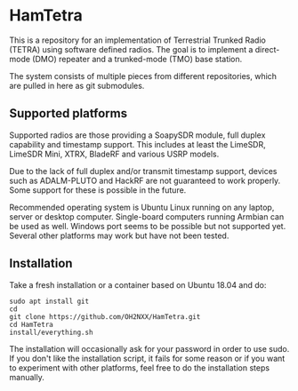 # HamTetra

This is a repository for an implementation of Terrestrial Trunked Radio (TETRA) using software defined radios. The goal is to implement a direct-mode (DMO) repeater and a trunked-mode (TMO) base station.

The system consists of multiple pieces from different repositories, which are pulled in here as git submodules.


## Supported platforms

Supported radios are those providing a SoapySDR module, full duplex capability and timestamp support. This includes at least the LimeSDR, LimeSDR Mini, XTRX, BladeRF and various USRP models.

Due to the lack of full duplex and/or transmit timestamp support, devices such as ADALM-PLUTO and HackRF are not guaranteed to work properly. Some support for these is possible in the future.

Recommended operating system is Ubuntu Linux running on any laptop, server or desktop computer. Single-board computers running Armbian can be used as well. Windows port seems to be possible but not supported yet. Several other platforms may work but have not been tested.


## Installation

Take a fresh installation or a container based on Ubuntu 18.04 and do:

    sudo apt install git
    cd
    git clone https://github.com/OH2NXX/HamTetra.git
    cd HamTetra
    install/everything.sh

The installation will occasionally ask for your password in order to use sudo.
If you don't like the installation script, it fails for some reason or if you
want to experiment with other platforms, feel free to do the installation
steps manually. 
